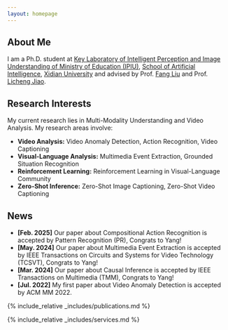 ```yaml
---
layout: homepage
---
```


## About Me

I am a Ph.D. student at [Key Laboratory of Intelligent Perception and Image Understanding of Ministry of Education (IPIU)](https://ipiu.xidian.edu.cn/), [School of Artificial Intelligence](https://sai.xidian.edu.cn/), [Xidian University](https://www.xidian.edu.cn/) and advised by Prof. [Fang Liu](https://faculty.xidian.edu.cn/LF8/zh_CN/index.htm) and Prof. [Licheng Jiao](https://faculty.xidian.edu.cn/JLC/zh_CN/index.htm). 

## Research Interests 

My current research lies in Multi-Modality Understanding and Video Analysis. My research areas involve:

- **Video Analysis:** Video Anomaly Detection, Action Recognition, Video Captioning     
- **Visual-Language Analysis:** Multimedia Event Extraction, Grounded Situation Recognition   
- **Reinforcement Learning:** Reinforcement Learning in Visual-Language Community
- **Zero-Shot Inference:** Zero-Shot Image Captioning, Zero-Shot Video Captioning    


## News

- **[Feb. 2025]** Our paper about Compositional Action Recognition is accepted by Pattern Recognition (PR), Congrats to Yang!
- **[May. 2024]** Our paper about Multimedia Event Extraction is accepted by IEEE Transactions on Circuits and Systems for Video Technology (TCSVT), Congrats to Yang!
- **[Mar. 2024]** Our paper about Causal Inference is accepted by IEEE Transactions on Multimedia (TMM), Congrats to Yang!
- **[Jul. 2022]** My first paper about Video Anomaly Detection is accepted by ACM MM 2022. 

{% include_relative _includes/publications.md %}

{% include_relative _includes/services.md %}
